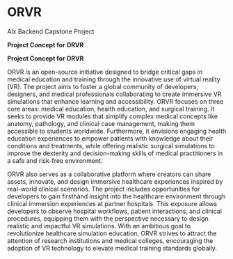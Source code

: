 # ORVR
Alx Backend Capstone Project

**Project Concept for ORVR**  

**Project Concept for ORVR**

ORVR is an open-source initiative designed to bridge critical gaps in medical education and training through the innovative use of virtual reality (VR). The project aims to foster a global community of developers, designers, and medical professionals collaborating to create immersive VR simulations that enhance learning and accessibility. ORVR focuses on three core areas: medical education, health education, and surgical training. It seeks to provide VR modules that simplify complex medical concepts like anatomy, pathology, and clinical case management, making them accessible to students worldwide. Furthermore, it envisions engaging health education experiences to empower patients with knowledge about their conditions and treatments, while offering realistic surgical simulations to improve the dexterity and decision-making skills of medical practitioners in a safe and risk-free environment.

ORVR also serves as a collaborative platform where creators can share assets, innovate, and design immersive healthcare experiences inspired by real-world clinical scenarios. The project includes opportunities for developers to gain firsthand insight into the healthcare environment through clinical immersion experiences at partner hospitals. This exposure allows developers to observe hospital workflows, patient interactions, and clinical procedures, equipping them with the perspective necessary to design realistic and impactful VR simulations. With an ambitious goal to revolutionize healthcare simulation education, ORVR strives to attract the attention of research institutions and medical colleges, encouraging the adoption of VR technology to elevate medical training standards globally.

